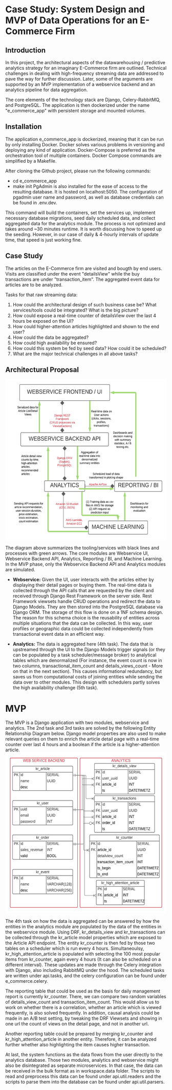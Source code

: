 # Case Study: System Design and MVP of Data Operations for an E-Commerce Firm 

## Introduction 
In this project, the architectural aspects of the datawarehousing / predictive analytics strategy for an imaginary E-Commerce firm are outlined. Technical challenges in dealing with high-frequency streaming data are addressed to pave the way for further discussion.
Later, some of the arguments are supported by an MVP implementation of a webservice backend and an analytics pipeline for data aggregation. 

The core elements of the technology stack are Django, Celery-RabbitMQ, and PostgreSQL. The application is then dockerized under the name "e_commerce_app" with persistent storage and mounted volumes.

## Installation
The application e_commerce_app is dockerized, meaning that it can be run by only installing Docker. Docker solves various problems in versioning and deploying any kind of application. Docker-Compose is preferred as the orchestration tool of multiple containers. Docker Compose commands are simplified by a Makefile.

After cloning the Github project, please run the following commands:
* cd e_commerce_app
* make init
PgAdmin is also installed for the ease of access to the resulting database.
It is hosted on localhost:5050. The configuration of pgadmin user name and password, as well as database credentials can be found in .env.dev.

This command will build the containers, set the services up, implement necessary database migrations, seed daily scheduled data, and collect aggregated data for the analytics module.
The process is not optimized and takes around ~30 minutes runtime. It is worth discussing how to speed up the seeding. However, in our case of daily & 4-hourly intervals of update time, that speed is just working fine.

## Case Study
The articles on the E-Commerce firm are visited and bougth by end users. Visits are classified under the event "detailsView" while the buy transactions are under "transaction_item". The aggregated event data for articles are to be analyzed.

Tasks for that raw streaming data:

1. How could the architectural design of such business case be? What services/tools could be integrated? What is the big picture?
2. How could expose a real-time counter of detailsView over the last 4 hours be exposed on the UI?
3. How could higher-attention articles highlighted and shown to the end user?
4. How could the data be aggregated?
5. How could high availability be ensured?
6. How could this system be fed by seed data? How could it be scheduled?
7. What are the major technical challenges in all above tasks?

## Architectural Proposal
<img src="img/system_design.png" width="640" height="500" />

The diagram above summarizes the tooling/services with black lines and processes with green arrows. The core modules are Webservice UI, Webservice Backend API, Analytics, Reporting / BI, and Machine Learning. In the MVP phase, only the Webservice Backend API and Analytics modules are simulated.

* **Webservice:** Given the UI, user interacts with the articles either by displaying their detail pages or buying them. The real-time data is collected through the API calls that are requested by the client and received through Django Rest Framework on the server side. Rest Framework viewsets handle CRUD operations and redirect the data to Django Models. They are then stored into the PostgreSQL database via Django ORM. The storage of this flow is done on a 1NF schema design. The reason for this schema choice is the reusability of entities across multiple situations that the data can be collected. In this way, user profiles or geographic data could be collected independently from transactional event data in an efficient way.

* **Analytics:** The data is aggregated here (4th task). The data that is upstreamed through the UI to the Django Models trigger signals (or they can be populated by a task scheduler/message broker) to analytical tables which are denormalized (For instance, the event count is now in two columns, transactional_item_count and details_views_count - More on that in the next section). This causes informational redundancy, but saves us from computational costs of joining entities while sending the data over to other modules. This design with schedulers partly solves the high availability challenge (5th task). 


# MVP
The MVP is a Django application with two modules, webservice and analytics. The 2nd task and 3rd tasks are solved by the following Entity Relationship Diagram below. Django model properties are also used to make relevant queries on them to enrich the article detail page with a real-time counter over last 4 hours and a boolean if the article is a higher-attention article.
<img src="img/erd.png" width="640" height="500" />

The 4th task on how the data is aggregated can be answered by how the entities in the analytics module are populated by the data of the entities in the webservice module. Using DRF, kr_details_view and kr_transactions can be collected through the kr_article model properties which are exposed to the Article API endpoint. The entity kr_counter is then fed by those two tables on a scheduler which is run every 4 hours. Simultaneoulsy, kr_high_attention_article is populated with selecting the 100 most popular items from kr_counter, again every 4 hours (It can also be scheduled on a different interval). These updates are made through the Celery integration with Django, also including RabbitMQ under the hood. The scheduled tasks are written under api.tasks, and the celery configuration can be found under e_commerce.celery.

The reporting table that could be used as the basis for daily management report is currently kr_counter. There, we can compare two random variables of details_view_count and transaction_item_count. This would allow us to work on whether there is a correlation, whether an article which is viewed frequently, is also solved frequently. In addition, causal analysis could be made in an A/B test setting, by tweaking the DRF Viewsets and showing in one url the count of views on the detail page, and not in another url.

Another reporting table could be prepared by merging kr_counter and kr_high_attention_article in another entity. Therefore, it can be analyzed further whether also highlighting the item causes higher transaction.

At last, the system functions as the data flows from the user directly to the analytics database. Those two modules, analytics and webservice might also be disintegrated as separate microservices. In that case, the data can be received in the bulk format as in workspace.data folder. The scripts to read and preprocess this data can be found under api.util.readers and the scripts to parse them into the database can be found under api.util.parsers.
